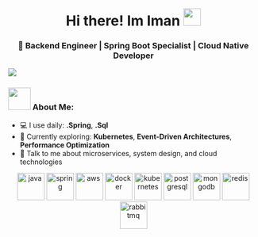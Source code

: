<h1 align="center">Hi there! <span style="font-weight: bold;">Im Iman</span> <img src="https://github.com/TheDudeThatCode/TheDudeThatCode/blob/master/Assets/Hi.gif" width="35" /></h1>
<h3 align="center">🚀 Backend Engineer | Spring Boot Specialist | Cloud Native Developer</h3>

![](https://camo.githubusercontent.com/992babdffd8c74a1502de375fbdf7e4d54773242/68747470733a2f2f6d656469612e67697068792e636f6d2f6d656469612f53576f536b4e36447854737a71494b4571762f67697068792e676966)

### <img src="https://github.com/TheDudeThatCode/TheDudeThatCode/blob/master/Assets/Developer.gif" width="45" /> About Me:
- 💻 I use daily: **.Spring**, **.Sql**
- 🌱 Currently exploring: **Kubernetes**, **Event-Driven Architectures**, **Performance Optimization**
- 💬 Talk to me about microservices, system design, and cloud technologies

<p align="center">
  <img src="https://www.vectorlogo.zone/logos/java/java-icon.svg" alt="java" width="55" height="55"/>
  <img src="https://www.vectorlogo.zone/logos/springio/springio-icon.svg" alt="spring" width="55" height="55"/>
  <img src="https://www.vectorlogo.zone/logos/amazon_aws/amazon_aws-icon.svg" alt="aws" width="55" height="55"/>
  <img src="https://www.vectorlogo.zone/logos/docker/docker-icon.svg" alt="docker" width="55" height="55"/>
  <img src="https://www.vectorlogo.zone/logos/kubernetes/kubernetes-icon.svg" alt="kubernetes" width="55" height="55"/>
  <img src="https://www.vectorlogo.zone/logos/postgresql/postgresql-icon.svg" alt="postgresql" width="55" height="55"/>
  <img src="https://www.vectorlogo.zone/logos/mongodb/mongodb-icon.svg" alt="mongodb" width="55" height="55"/>
  <img src="https://www.vectorlogo.zone/logos/redis/redis-icon.svg" alt="redis" width="55" height="55"/>
  <img src="https://www.vectorlogo.zone/logos/rabbitmq/rabbitmq-icon.svg" alt="rabbitmq" width="55" height="55"/>
</p>




